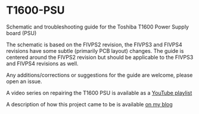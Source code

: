 # T1600-PSU
Schematic and troubleshooting guide for the Toshiba T1600 Power Supply board (PSU)

The schematic is based on the FIVPS2 revision, the FIVPS3 and FIVPS4 revisions have some subtle (primarily PCB layout) changes.
The guide is centered around the FIVPS2 revision but should be applicable to the FIVPS3 and FIVPS4 revisions as well.

Any additions/corrections or suggestions for the guide are welcome, please open an issue.

A video series on repairing the T1600 PSU is available as a [YouTube playlist](https://www.youtube.com/watch?v=K_-vP0P0AxU&list=PLXY7XbO7YdwLhnscMaUnbzDl_B9whS41a&index=1)

A description of how this project came to be is available [on my blog](https://thomwijtenburg.nl/category/projects/vintage-computers/t1600/)
